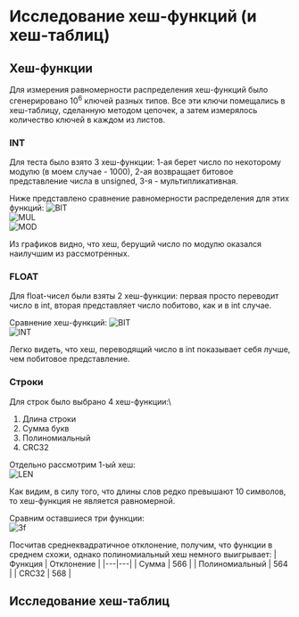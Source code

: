 # Исследование хеш-функций (и хеш-таблиц)
## Хеш-функции
Для измерения равномерности распределения хеш-функций было сгенерировано $10^6$ ключей разных типов. Все эти ключи помещались в хеш-таблицу, сделанную методом цепочек, а затем измерялось количество ключей в каждом из листов.
### INT
Для теста было взято 3 хеш-функции: 1-ая берет число по некоторому модулю (в моем случае - 1000), 2-ая возвращает битовое представление числа в unsigned, 3-я - мультипликативная.

Ниже представлено сравнение равномерности распределения для этих функций:
![BIT](https://github.com/ThreadJava800/HashResearch/blob/main/graphics/intBit.png)\
![MUL](https://github.com/ThreadJava800/HashResearch/blob/main/graphics/intMul.png)\
![MOD](https://github.com/ThreadJava800/HashResearch/blob/main/graphics/intMod.png)

Из графиков видно, что хеш, берущий число по модулю оказался наилучшим из рассмотренных.
### FLOAT
Для float-чисел были взяты 2 хеш-функции: первая просто переводит число в int, вторая представляет число побитово, как и в int случае.

Сравнение хеш-функций:
![BIT](https://github.com/ThreadJava800/HashResearch/blob/main/graphics/floatBit.png)\
![INT](https://github.com/ThreadJava800/HashResearch/blob/main/graphics/floatInt.png)

Легко видеть, что хеш, переводящий число в int показывает себя лучше, чем побитовое представление.
### Строки
Для строк было выбрано 4 хеш-функции:\
1. Длина строки
2. Сумма букв
3. Полиномиальный
4. CRC32

Отдельно рассмотрим 1-ый хеш:\
![LEN](https://github.com/ThreadJava800/HashResearch/blob/main/graphics/charLen.png)

Как видим, в силу того, что длины слов редко превышают 10 символов, то хеш-функция не является равномерной.

Сравним оставшиеся три функции:\
![3f](https://github.com/ThreadJava800/HashResearch/blob/main/graphics/charHash.png)

Посчитав среднеквадратичное отклонение, получим, что функции в среднем схожи, однако полиномиальный хеш немного выигрывает:
| Функция | Отклонение |
|---|---|
| Сумма | 566 |
| Полиномиальный | 564 |
| CRC32 | 568 |

## Исследование хеш-таблиц